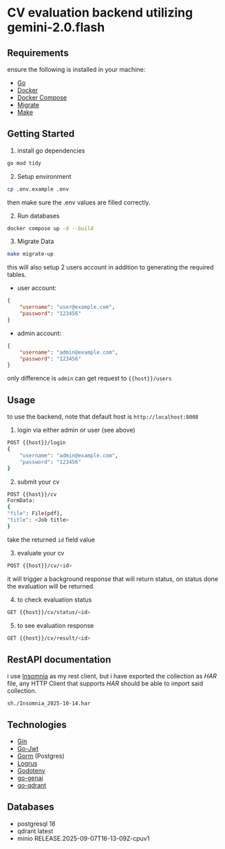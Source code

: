 # CV evaluation backend utilizing __gemini-2.0.flash__

## Requirements

ensure the following is installed in your machine:

- [Go](https://go.dev)
- [Docker](https://www.docker.com/)
- [Docker Compose](https://docs.docker.com/compose/)
- [Migrate](https://github.com/golang-migrate/migrate)
- [Make](https://cmake.org/)

## Getting Started

1. install go dependencies

```sh
go mod tidy
```

2. Setup environment

```sh
cp .env.example .env
```

then make sure the .env values are filled correctly.

2. Run databases

```sh
docker compose up -d --build
```
3. Migrate Data

```sh
make migrate-up
```
this will also setup 2 users account in addition to generating the required tables.

- user account:

```json
{
    "username": "user@example.com",
    "password": "123456"
}
```

- admin account:
```json
{
    "username": "admin@example.com",
    "password": "123456"
}
```

only difference is `admin` can get request to `{{host}}/users`

## Usage

to use the backend, note that default host is `http://localhost:8008`

1. login via either admin or user (see above)

```sh
POST {{host}}/login
{
    "username": "admin@example.com",
    "password": "123456"
}
```

2. submit your cv

```sh
POST {{host}}/cv
FormData:
{
"file": File(pdf),
"title": <Job title>
}
```
take the returned `id` field value

3. evaluate your cv

```sh
POST {{host}}/cv/<id>
```

it will trigger a background response that will return status, on status done the evaluation will be returned.

4. to check evaluation status

```sh
GET {{host}}/cv/status/<id>
```

5. to see evaluation response

```sh
GET {{host}}/cv/result/<id>
```

## RestAPI documentation

i use [Insomnia](https://app.insomnia.rest) as my rest client, but i have exported the collection as *HAR* file, any HTTP Client that supports *HAR* should be able to import said collection.

```sh./Insomnia_2025-10-14.har```

## Technologies

- [Gin](https://gin-gonic.com)
- [Go-Jwt](https://github.com/golang-jwt/jwt)
- [Gorm](https://gorm.io) (Postgres)
- [Logrus](https://github.com/sirupsen/logrus)
- [Godotenv](https://github.com/joho/godotenv)
- [go-genai](https://github.com/gogleapis/go-genai)
- [go-qdrant](https://github.com/qdrant/go-client)

## Databases

- postgresql 18
- qdrant latest
- minio RELEASE.2025-09-07T16-13-09Z-cpuv1
